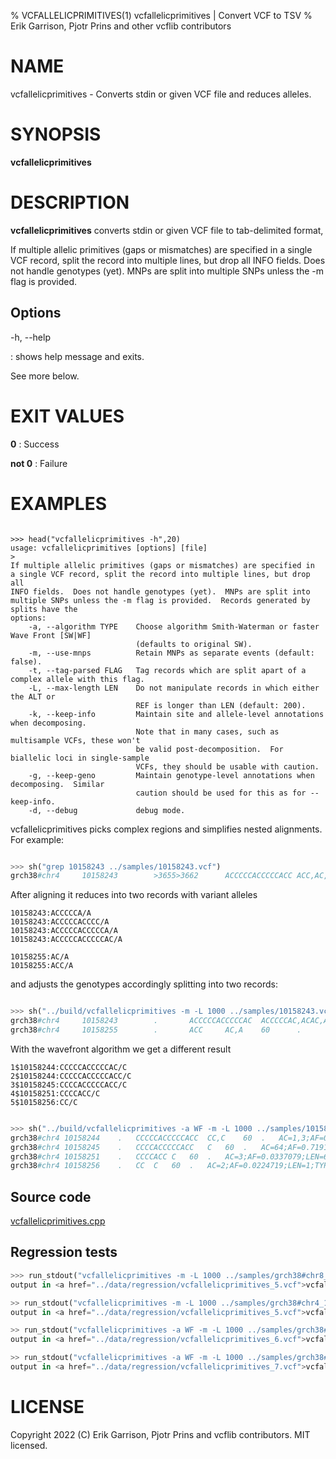 % VCFALLELICPRIMITIVES(1) vcfallelicprimitives | Convert VCF to TSV
% Erik Garrison, Pjotr Prins and other vcflib contributors

# NAME

vcfallelicprimitives - Converts stdin or given VCF file and reduces alleles.

# SYNOPSIS

**vcfallelicprimitives**

# DESCRIPTION

**vcfallelicprimitives** converts stdin or given VCF file to tab-delimited format,

If multiple allelic primitives (gaps or mismatches) are specified in a
single VCF record, split the record into multiple lines, but drop all
INFO fields. Does not handle genotypes (yet). MNPs are split into
multiple SNPs unless the -m flag is provided.


## Options

-h, --help

: shows help message and exits.

See more below.

# EXIT VALUES

**0**
: Success

**not 0**
: Failure

# EXAMPLES


<!--

    >>> from pytest.rtest import run_stdout, head, cat, sh

-->

```

>>> head("vcfallelicprimitives -h",20)
usage: vcfallelicprimitives [options] [file]
>
If multiple allelic primitives (gaps or mismatches) are specified in
a single VCF record, split the record into multiple lines, but drop all
INFO fields.  Does not handle genotypes (yet).  MNPs are split into
multiple SNPs unless the -m flag is provided.  Records generated by splits have the
options:
    -a, --algorithm TYPE    Choose algorithm Smith-Waterman or faster Wave Front [SW|WF]
                            (defaults to original SW).
    -m, --use-mnps          Retain MNPs as separate events (default: false).
    -t, --tag-parsed FLAG   Tag records which are split apart of a complex allele with this flag.
    -L, --max-length LEN    Do not manipulate records in which either the ALT or
                            REF is longer than LEN (default: 200).
    -k, --keep-info         Maintain site and allele-level annotations when decomposing.
                            Note that in many cases, such as multisample VCFs, these won't
                            be valid post-decomposition.  For biallelic loci in single-sample
                            VCFs, they should be usable with caution.
    -g, --keep-geno         Maintain genotype-level annotations when decomposing.  Similar
                            caution should be used for this as for --keep-info.
    -d, --debug             debug mode.

```

vcfallelicprimitives picks complex regions and simplifies nested alignments. For example:

```python

>>> sh("grep 10158243 ../samples/10158243.vcf")
grch38#chr4     10158243        >3655>3662      ACCCCCACCCCCACC ACC,AC,ACCCCCACCCCCAC,ACCCCCACC,ACA     60      .       AC=64,3,2,3,1;AF=0.719101,0.0337079,0.0224719,0.0337079,0.011236;AN=89;AT=>3655>3656>3657>3658>3659>3660>3662,>3655>3656>3660>3662,>3655>3660>3662,>3655>3656>3657>3658>3660>3662,>3655>3656>3657>3660>3662,>3655>3656>3661>3662;NS=45;LV=0     GT      0|0     1|1     1|1     1|0     5|1     0|4     0|1     0|1     1|1     1|1     1|1     1|1     1|1     1|1     1|1     4|3     1|1     1|1     1|1     1|0     1|0     1|0     1|0     1|1     1|1     1|4     1|1     1|1     3|0     1|0     1|1     0|1     1|1     1|1     2|1     1|2     1|1     1|1     0|1     1|1     1|1     1|0     1|2     1|1     0

```

After aligning it reduces into two records with variant alleles

```
10158243:ACCCCCA/A
10158243:ACCCCCACCCC/A
10158243:ACCCCCACCCCCA/A
10158243:ACCCCCACCCCCAC/A

10158255:AC/A
10158255:ACC/A
```

and adjusts the genotypes accordingly splitting into two records:

```python

>>> sh("../build/vcfallelicprimitives -m -L 1000 ../samples/10158243.vcf|grep -v ^\#")
grch38#chr4     10158243        .       ACCCCCACCCCCAC  ACCCCCAC,ACAC,AC,A      60      .       AC=3,1,64,3;AF=0.0337079,0.011236,0.719101,0.0337079;LEN=6,10,12,13;TYPE=del,del,del,del        GT      0|0     3|3     3|3     3|0     2|3     0|1     0|3     0|3     3|3     3|3     3|3     3|3     3|3     3|3     3|3     1|0     3|3     3|3     3|3     3|0     3|0     3|0     3|0     3|3     3|3     3|1     3|3     3|3     0|0     3|0     3|3     0|3     3|3     3|3     4|3     3|4     3|3     3|3     0|3     3|3     3|3     3|0     3|4     3|3     0
grch38#chr4     10158255        .       ACC     AC,A    60      .       AC=2,1;AF=0.0224719,0.011236;LEN=1,2;TYPE=del,del       GT      0|0     0|0     0|0     0|0     2|0     0|0     0|0     0|0     0|0     0|0     0|0     0|0     0|0     0|0     0|0     0|1     0|0     0|0     0|0     0|0     0|0     0|0     0|0     0|0     0|0     0|0     0|0     0|0     1|0     0|0     0|0     0|0     0|0     0|0     0|0     0|0     0|0     0|0     0|0     0|0     0|0     0|0     0|0     0|0     0

```

With the wavefront algorithm we get a different result

```
1$10158244:CCCCCACCCCCAC/C
2$10158244:CCCCCACCCCCACC/C
3$10158245:CCCCACCCCCACC/C
4$10158251:CCCCACC/C
5$10158256:CC/C
```

```python

>>> sh("../build/vcfallelicprimitives -a WF -m -L 1000 ../samples/10158243.vcf|grep -v ^\#")
grch38#chr4	10158244	.	CCCCCACCCCCACC	CC,C	60	.	AC=1,3;AF=0.011236,0.0337079;LEN=12,13;TYPE=del,del	GT	0|0	0|0	0|0	0|0	1|0	0|0	0|0	0|0	0|0	0|0	0|0	0|0	0|0	0|0	0|0	0|0	0|0	0|0	0|0	0|0	0|0	0|0	0|0	0|0	0|0	0|0	0|0	0|0	0|0	0|0	0|0	0|0	0|0	0|0	2|0	0|2	0|0	0|0	0|0	0|0	0|0	0|0	0|2	0|0	0
grch38#chr4	10158245	.	CCCCACCCCCACC	C	60	.	AC=64;AF=0.719101;LEN=12;TYPE=del	GT	0|0	1|1	1|1	1|0	0|1	0|0	0|1	0|1	1|1	1|1	1|1	1|1	1|1	1|1	1|1	0|0	1|1	1|1	1|1	1|0	1|0	1|0	1|0	1|1	1|1	1|0	1|1	1|1	0|0	1|0	1|1	0|1	1|1	1|1	0|1	1|0	1|1	1|1	0|1	1|1	1|1	1|0	1|0	1|1	0
grch38#chr4	10158251	.	CCCCACC	C	60	.	AC=3;AF=0.0337079;LEN=6;TYPE=del	GT	0|0	0|0	0|0	0|0	0|0	0|1	0|0	0|0	0|0	0|0	0|0	0|0	0|0	0|0	0|0	1|0	0|0	0|0	0|0	0|0	0|0	0|0	0|0	0|0	0|0	0|1	0|0	0|0	0|0	0|0	0|0	0|0	0|0	0|0	0|0	0|0	0|0	0|0	0|0	0|0	0|0	0|0	0|0	0|0	0
grch38#chr4	10158256	.	CC	C	60	.	AC=2;AF=0.0224719;LEN=1;TYPE=del	GT	0|0	0|0	0|0	0|0	0|0	0|0	0|0	0|0	0|0	0|0	0|0	0|0	0|0	0|0	0|0	0|1	0|0	0|0	0|0	0|0	0|0	0|0	0|0	0|0	0|0	0|0	0|0	0|0	1|0	0|0	0|0	0|0	0|0	0|0	0|0	0|0	0|0	0|0	0|0	0|0	0|0	0|0	0|0	0|0	0

```


## Source code

[vcfallelicprimitives.cpp](../../src/vcfallelicprimitives.cpp)

## Regression tests

```python
>>> run_stdout("vcfallelicprimitives -m -L 1000 ../samples/grch38#chr8_36353854-36453166.vcf", ext="vcf")
output in <a href="../data/regression/vcfallelicprimitives_5.vcf">vcfallelicprimitives_5.vcf</a>

>> run_stdout("vcfallelicprimitives -m -L 1000 ../samples/grch38#chr4_10083863-10181258.vcf", ext="vcf")
output in <a href="../data/regression/vcfallelicprimitives_5.vcf">vcfallelicprimitives_5.vcf</a>

>> run_stdout("vcfallelicprimitives -a WF -m -L 1000 ../samples/grch38#chr8_36353854-36453166.vcf", ext="vcf")
output in <a href="../data/regression/vcfallelicprimitives_6.vcf">vcfallelicprimitives_6.vcf</a>

>> run_stdout("vcfallelicprimitives -a WF -m -L 1000 ../samples/grch38#chr4_10083863-10181258.vcf", ext="vcf")
output in <a href="../data/regression/vcfallelicprimitives_7.vcf">vcfallelicprimitives_7.vcf</a>

```

# LICENSE

Copyright 2022 (C) Erik Garrison, Pjotr Prins and vcflib contributors. MIT licensed.
